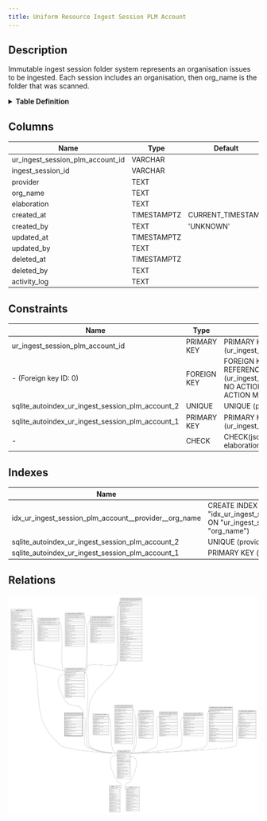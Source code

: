 ```yaml
---
title: Uniform Resource Ingest Session PLM Account
---
```


## Description

Immutable ingest session folder system represents an organisation issues to be ingested. Each  session includes an organisation, then org_name is the  folder that was scanned.

<details>
<summary><strong>Table Definition</strong></summary>

```sql
CREATE TABLE "ur_ingest_session_plm_account" (
    "ur_ingest_session_plm_account_id" VARCHAR PRIMARY KEY NOT NULL,
    "ingest_session_id" VARCHAR NOT NULL,
    "provider" TEXT NOT NULL,
    "org_name" TEXT NOT NULL,
    "elaboration" TEXT CHECK(json_valid(elaboration) OR elaboration IS NULL),
    "created_at" TIMESTAMPTZ DEFAULT CURRENT_TIMESTAMP,
    "created_by" TEXT DEFAULT 'UNKNOWN',
    "updated_at" TIMESTAMPTZ,
    "updated_by" TEXT,
    "deleted_at" TIMESTAMPTZ,
    "deleted_by" TEXT,
    "activity_log" TEXT,
    FOREIGN KEY("ingest_session_id") REFERENCES "ur_ingest_session"("ur_ingest_session_id"),
    UNIQUE("provider", "org_name")
)
```

</details>

## Columns

| Name                             | Type        | Default           | Nullable | Children                                                                    | Parents                                   | Comment                                                 |
| -------------------------------- | ----------- | ----------------- | -------- | --------------------------------------------------------------------------- | ----------------------------------------- | ------------------------------------------------------- |
| ur_ingest_session_plm_account_id | VARCHAR     |                   | false    | [ur_ingest_session_plm_acct_project](/docs/standard-library/rssd-schema/ur_ingest_session_plm_acct_project) |                                           | {"isSqlDomainZodDescrMeta":true,"isVarChar":true}       |
| ingest_session_id                | VARCHAR     |                   | false    |                                                                             | [ur_ingest_session](/docs/standard-library/rssd-schema/ur_ingest_session) | {"isSqlDomainZodDescrMeta":true,"isVarChar":true}       |
| provider                         | TEXT        |                   | false    |                                                                             |                                           |                                                         |
| org_name                         | TEXT        |                   | false    |                                                                             |                                           |                                                         |
| elaboration                      | TEXT        |                   | true     |                                                                             |                                           | {"isSqlDomainZodDescrMeta":true,"isJsonText":true}      |
| created_at                       | TIMESTAMPTZ | CURRENT_TIMESTAMP | true     |                                                                             |                                           |                                                         |
| created_by                       | TEXT        | 'UNKNOWN'         | true     |                                                                             |                                           |                                                         |
| updated_at                       | TIMESTAMPTZ |                   | true     |                                                                             |                                           |                                                         |
| updated_by                       | TEXT        |                   | true     |                                                                             |                                           |                                                         |
| deleted_at                       | TIMESTAMPTZ |                   | true     |                                                                             |                                           |                                                         |
| deleted_by                       | TEXT        |                   | true     |                                                                             |                                           |                                                         |
| activity_log                     | TEXT        |                   | true     |                                                                             |                                           | {"isSqlDomainZodDescrMeta":true,"isJsonSqlDomain":true} |

## Constraints

| Name                                             | Type        | Definition                                                                                                                             |
| ------------------------------------------------ | ----------- | -------------------------------------------------------------------------------------------------------------------------------------- |
| ur_ingest_session_plm_account_id                 | PRIMARY KEY | PRIMARY KEY (ur_ingest_session_plm_account_id)                                                                                         |
| - (Foreign key ID: 0)                            | FOREIGN KEY | FOREIGN KEY (ingest_session_id) REFERENCES ur_ingest_session (ur_ingest_session_id) ON UPDATE NO ACTION ON DELETE NO ACTION MATCH NONE |
| sqlite_autoindex_ur_ingest_session_plm_account_2 | UNIQUE      | UNIQUE (provider, org_name)                                                                                                            |
| sqlite_autoindex_ur_ingest_session_plm_account_1 | PRIMARY KEY | PRIMARY KEY (ur_ingest_session_plm_account_id)                                                                                         |
| -                                                | CHECK       | CHECK(json_valid(elaboration) OR elaboration IS NULL)                                                                                  |

## Indexes

| Name                                                  | Definition                                                                                                                      |
| ----------------------------------------------------- | ------------------------------------------------------------------------------------------------------------------------------- |
| idx_ur_ingest_session_plm_account__provider__org_name | CREATE INDEX "idx_ur_ingest_session_plm_account__provider__org_name" ON "ur_ingest_session_plm_account"("provider", "org_name") |
| sqlite_autoindex_ur_ingest_session_plm_account_2      | UNIQUE (provider, org_name)                                                                                                     |
| sqlite_autoindex_ur_ingest_session_plm_account_1      | PRIMARY KEY (ur_ingest_session_plm_account_id)                                                                                  |

## Relations

![er](../../../../../assets/images/content/docs/standard-library/rssd-schema/ur_ingest_session_plm_account.svg)

